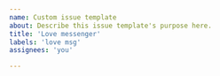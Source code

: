 ```yaml
---
name: Custom issue template
about: Describe this issue template's purpose here.
title: 'Love messenger'
labels: 'love msg'
assignees: 'you'

---
```



